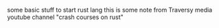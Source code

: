 some basic stuff to start rust lang
this is some note from Traversy media youtube channel "crash courses on rust"
